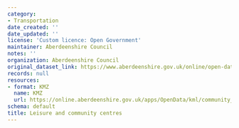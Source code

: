 ```yaml
---
category:
- Transportation
date_created: ''
date_updated: ''
license: 'Custom licence: Open Government'
maintainer: Aberdeenshire Council
notes: ''
organization: Aberdeenshire Council
original_dataset_link: https://www.aberdeenshire.gov.uk/online/open-data/
records: null
resources:
- format: KMZ
  name: KMZ
  url: https://online.aberdeenshire.gov.uk/apps/OpenData/kml/community_centres.kmz
schema: default
title: Leisure and community centres
---
```

